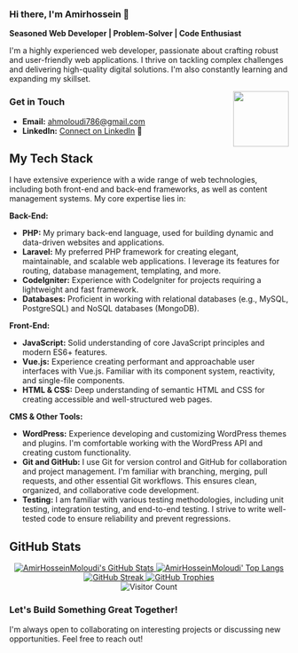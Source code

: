 ### Hi there, I'm Amirhossein 👋

**Seasoned Web Developer | Problem-Solver | Code Enthusiast**

I'm a highly experienced web developer, passionate about crafting robust and user-friendly web applications. I thrive on tackling complex challenges and delivering high-quality digital solutions.  I'm also constantly learning and expanding my skillset.

<img src="https://c.tenor.com/5SWZs0T-tuAAAAAC/thumbs-up-kid.gif" align="right" width="100" />

<!-- Contact Section - Improved -->
### Get in Touch

*   **Email:** [ahmoloudi786@gmail.com](mailto:ahmoloudi786@gmail.com)
*   **LinkedIn:** [Connect on LinkedIn](https://www.linkedin.com/in/platform-developer-947aa31ba/)  &#x1F517;

<!-- Tech Stack - More Detailed and Organized -->
## My Tech Stack

I have extensive experience with a wide range of web technologies, including both front-end and back-end frameworks, as well as content management systems. My core expertise lies in:

**Back-End:**

*   **PHP:**  My primary back-end language, used for building dynamic and data-driven websites and applications.
*   **Laravel:**  My preferred PHP framework for creating elegant, maintainable, and scalable web applications.  I leverage its features for routing, database management, templating, and more.
*   **CodeIgniter:**  Experience with CodeIgniter for projects requiring a lightweight and fast framework.
*   **Databases:** Proficient in working with relational databases (e.g., MySQL, PostgreSQL) and NoSQL databases (MongoDB).

**Front-End:**

*   **JavaScript:**  Solid understanding of core JavaScript principles and modern ES6+ features.
*   **Vue.js:**  Experience creating performant and approachable user interfaces with Vue.js. Familiar with its component system, reactivity, and single-file components.
*   **HTML & CSS:**  Deep understanding of semantic HTML and CSS for creating accessible and well-structured web pages.

**CMS & Other Tools:**

*   **WordPress:**  Experience developing and customizing WordPress themes and plugins.  I'm comfortable working with the WordPress API and creating custom functionality.
*   **Git and GitHub:**  I use Git for version control and GitHub for collaboration and project management.  I'm familiar with branching, merging, pull requests, and other essential Git workflows. This ensures clean, organized, and collaborative code development.
*   **Testing:**  I am familiar with various testing methodologies, including unit testing, integration testing, and end-to-end testing. I strive to write well-tested code to ensure reliability and prevent regressions.

<!-- GitHub Stats - Keep This and ADD MORE -->
## GitHub Stats

<p align="center">
  <!-- Basic Stats -->
  <a href="https://github.com/AmirHosseinMoloudi/AmirHosseinMoloudi">
    <img src="https://github-readme-stats.vercel.app/api?username=AmirHosseinMoloudi&show_icons=true&include_all_commits=true&theme=algolia&count_private=false&line_height=40" alt="AmirHosseinMoloudi's GitHub Stats" />
  </a>
  <a href="https://github.com/AmirHosseinMoloudi/AmirHosseinMoloudi">
    <img src="https://github-readme-stats.vercel.app/api/top-langs/?username=AmirHosseinMoloudi&langs_count=5&theme=algolia" alt="AmirHosseinMoloudi' Top Langs" />
  </a><br/>

  <!-- Streak Stats (Customized) -->
  <a href="https://git.io/streak-stats">
    <img src="https://streak-stats.demolab.com/?user=AmirHosseinMoloudi&theme=algolia&date_format=[Y.]n.j&locale=en" alt="GitHub Streak" />
  </a>
  <!--
    Streak Stats Customization Options:
      theme:  (See list below)
      date_format:  [Y.]n.j  (Compact format)
      locale: en (English - change to 'fa' for Farsi if preferred)
      hide_border: true/false
      background:  (hex color, e.g., 'f2f2f2')
      ... (many other color options - see documentation)
  -->

  <!-- Trophies (Customized) -->
  <a href="https://github.com/ryo-ma/github-profile-trophy">
    <img src="https://github-profile-trophy.vercel.app/?username=AmirHosseinMoloudi&theme=algolia&no-frame=false&no-bg=false&margin-w=4" alt="GitHub Trophies" />
 </a>
    <!--
      Trophy Customization Options:
        theme: (See list below)
        no-frame: false (Set to true to remove frame)
        no-bg: false (Set to true to remove background)
        margin-w: 4 (Horizontal margin)
        column: -1 (Adaptive columns)
        row: (number, default 3)
        title: (Filter by title, e.g., title=Followers)
        rank: (Filter by rank, e.g., rank=S,AAA)
    -->
<br/>
  <!-- Visitor Count -->
  <img src="https://profile-counter.glitch.me/AmirHosseinMoloudi/count.svg" alt="Visitor Count" />
</p>

<!-- Theme List (for easy reference - keep this commented out)
  Available Themes for Streak Stats and Trophies:
    default, dark, radical, merko, gruvbox, tokyonight, onedark, cobalt,
    synthwave, highcontrast, dracula, monokai, chalk, nord, alduin,
    darkhub, juicyfresh, buddhism, oldie, onestar, discord, algolia,
    gitdimmed, matrix, apprentice, dark_dimmed, dark_lover, kimbie_dark
-->

### Let's Build Something Great Together!

I'm always open to collaborating on interesting projects or discussing new opportunities. Feel free to reach out!
